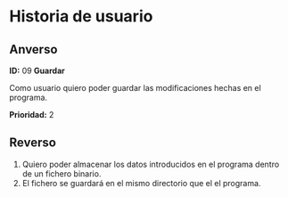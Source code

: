 # Historia de usuario

## Anverso

**ID:** 09 **Guardar**

Como usuario quiero poder guardar las modificaciones hechas en el programa.

**Prioridad:** 2

## Reverso

1. Quiero poder almacenar los datos introducidos en el programa dentro de un fichero binario.
2. El fichero se guardará en el mismo directorio que el el programa.
